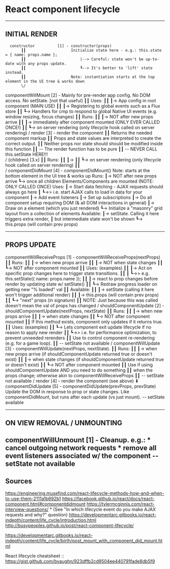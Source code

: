 React component lifecycle
=========================
----------------------------------------------------------------------------------------------------
INITIAL RENDER
--------------
      constructor          [1] - constructor(props)
           ┃┃                    Initialize state here - e.g.: this.state = { name: props.name };
           ┃┃                        |--> Careful: state won't be up-to-date with any props update.
           ┃┃                        ┗--> It's better to 'lift' state instead.
           ┃┃                    Note: instantiation starts at the top element in the UI tree & works down
           \/
   componentWillMount      [2] - Mainly for pre-render app config. No DOM access. No setState. [not that useful]
           ┃┃                    Uses:
           ┃┃                      ┃-> App config in root component (MAIN USE)
           ┃┃                      ┃-> Registering to global events such as a Flux store
           ┃┃                      ┗-> Handlers for cmp to respond to global Native UI events (e.g. window resizing, focus changes)
           ┃┃                    Runs:
           ┃┃                      ┃-> NOT after new props arrive
           ┃┃                      ┃-> immediately after component mounted (ONLY EVER CALLED ONCE!)
           ┃┃                      ┗-> on server rendering (only lifecycle hook called on server rendering)
           \/
         render            [3] - render the component
           ┃┃                    Returns the needed component markup
           ┃┃                    Props and state values are interpreted to create the correct output.
           ┃┃                    Neither props nor state should should be modified inside this function
           ┃┃                    -- The render function has to be pure
           ┃┃                    -- NEVER CALL this.setState HERE!!!           
           \/
       {children}          [3.x] 
           ┃┃                    Runs:
           ┃┃                      ┃-> 
           ┃┃                      ┗-> on server rendering (only lifecycle hook called on server rendering)
           ┃┃                    
           \/
    componentDidMount      [4] - componentDidMount()
                                 Note: starts at the bottom element in the UI tree & works up
                                 Runs:
                                   ┃-> NOT after new props arrive
                                   ┗-> once all children Elements/Components are mounted (NOTE: ONLY CALLED ONCE)
                                 Uses:
                                   ┃-> Start data fetching - AJAX requests should always go here
                                   ┃   ┗->> i.e. start AJAX calls to load in data for your component
                                   ┃-> Add event listeners
                                   ┃-> Set up subscriptions
                                   ┃-> Do all component setup requiring DOM (& all DOM interactions in general)
                                   ┃-> Draw on a <canvas> element (which you just rendered)
                                   ┗-> Initialize a "masonry" grid layout from a collection of elements
                                 Available:
                                   ┃-> setState. Calling it here triggers extra render,
                                   ┃             but intermediate state won't be shown
                                   ┗-> this.props (will contain prev props)

----------------------------------------------------------------------------------------------------
PROPS UPDATE
------------
componentWillReceiveProps  [1] - componentWillReceiveProps(nextProps)
           ┃┃                    Runs:
           ┃┃                      ┃-> when new props arrive
           ┃┃                      ┃-> NOT when state changes
           ┃┃                      ┗-> NOT after component mounted
           ┃┃                    Uses: (examples)
           ┃┃                      ┃-> Act on specific prop changes here to trigger state transitions.
           ┃┃                      ┃   ┗->> e.g. this.setState({ name: props.name });
           ┃┃                      ┃-> react to prop changes before render by updating state w/ setState()
           ┃┃                      ┗-> Redraw progress loader on getting new "% loaded" val
           ┃┃                    Available:
           ┃┃                      ┃-> setState (calling it here won't trigger additional render)
           ┃┃                      ┃-> this.props (will contain prev props)
           ┃┃                      ┗-> "next" props (in signature)
           ┃┃                      NOTE: Just because this was called doesn't mean the val of props has changed
           \/
  shouldComponentUpdate    [2] - shouldComponentUpdate(nextProps, nextState)
           ┃┃                    Runs:
           ┃┃                      ┃-> when new props arrive
           ┃┃                      ┃-> when state changes
           ┃┃                      ┗-> NOT after component mounted
           ┃┃                    If this method exists, component only updates if it returns true.
           ┃┃                    Uses: (examples)
           ┃┃                      ┗-> Lets component exit update lifecycle if no reason to apply new render
           ┃┃                          ┗->> i.e. for performance optimization, to prevent unneeded rerenders
           ┃┃                    Use to control component re-rendering (e.g. for a game loop).
           ┃┃                    -- setState not available
           \/
   componentWillUpdate     [3] - componentWillUpdate(nextProps, nextState).
           ┃┃                    Runs:
           ┃┃                      ┃-> when new props arrive (if shouldComponentUpdate returned true or doesn't exist)
           ┃┃                      ┃-> when state changes (if shouldComponentUpdate returned true or doesn't exist)
           ┃┃                      ┗-> NOT after component mounted
           ┃┃                    Use if using shouldComponentUpdate AND you need to do something
           ┃┃                    when the props change; otherwise akin to componentWillReceiveProps
           ┃┃                    -- setState not available
           \/
         render            [4] - render the component (see above)
           ⬇
   componentDidUpdate      [5] - componentDidUpdate(prevProps, prevState)
                                 Update the DOM in response to prop or state changes.
                                 Like componentDidMount, but runs after each update (vs just mount).
                                 -- setState available

----------------------------------------------------------------------------------------------------
ON VIEW REMOVAL / UNMOUNTING
----------------------------
  componentWillUnmount     [1] - Cleanup. e.g.:
                                 * cancel outgoing network requests
                                 * remove all event listeners associated w/ the component
                                 -- setState not available
----------------------------------------------------------------------------------------------------

Sources
-------
https://engineering.musefind.com/react-lifecycle-methods-how-and-when-to-use-them-2111a1b692b1
https://facebook.github.io/react/docs/react-component.html#componentdidmount
https://tylermcginnis.com/react-interview-questions/
    *   (See "In which lifecycle event do you make AJAX requests and why?" question)
https://developmentarc.gitbooks.io/react-indepth/content/life_cycle/introduction.html
http://busypeoples.github.io/post/react-component-lifecycle/

https://developmentarc.gitbooks.io/react-indepth/content/life_cycle/birth/post_mount_with_component_did_mount.html

React lifecycle cheatsheet :: https://gist.github.com/bvaughn/923dffb2cd9504ee440791fade8db5f9